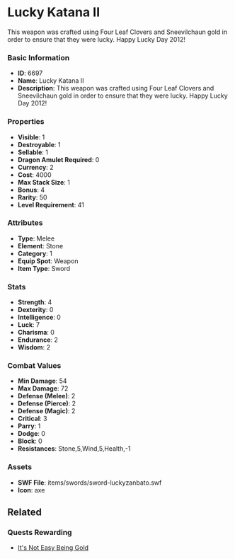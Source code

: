 # Lucky Katana II

This weapon was crafted using Four Leaf Clovers and Sneevilchaun gold in order to ensure that they were lucky. Happy Lucky Day 2012!

### Basic Information

- **ID**: 6697
- **Name**: Lucky Katana II
- **Description**: This weapon was crafted using Four Leaf Clovers and Sneevilchaun gold in order to ensure that they were lucky. Happy Lucky Day 2012!

### Properties

- **Visible**: 1
- **Destroyable**: 1
- **Sellable**: 1
- **Dragon Amulet Required**: 0
- **Currency**: 2
- **Cost**: 4000
- **Max Stack Size**: 1
- **Bonus**: 4
- **Rarity**: 50
- **Level Requirement**: 41

### Attributes

- **Type**: Melee
- **Element**: Stone
- **Category**: 1
- **Equip Spot**: Weapon
- **Item Type**: Sword

### Stats

- **Strength**: 4
- **Dexterity**: 0
- **Intelligence**: 0
- **Luck**: 7
- **Charisma**: 0
- **Endurance**: 2
- **Wisdom**: 2

### Combat Values

- **Min Damage**: 54
- **Max Damage**: 72
- **Defense (Melee)**: 2
- **Defense (Pierce)**: 2
- **Defense (Magic)**: 2
- **Critical**: 3
- **Parry**: 1
- **Dodge**: 0
- **Block**: 0
- **Resistances**: Stone,5,Wind,5,Health,-1

### Assets

- **SWF File**: items/swords/sword-luckyzanbato.swf
- **Icon**: axe

## Related

### Quests Rewarding

- [It's Not Easy Being Gold](../quests/885-it-s-not-easy-being-gold.md)

